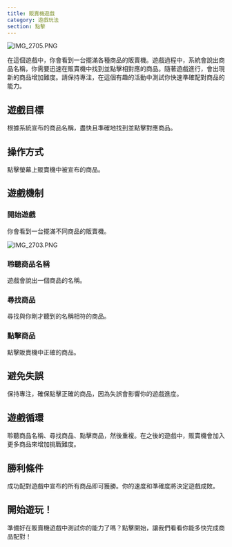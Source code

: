 ```yaml
---
title: 販賣機遊戲
category: 遊戲玩法
section: 點擊
---
```

![IMG_2705.PNG](https://help.studycat.com/hc/article_attachments/34826687209753)

在這個遊戲中，你會看到一台擺滿各種商品的販賣機。遊戲過程中，系統會說出商品名稱，你需要迅速在販賣機中找到並點擊相對應的商品。隨著遊戲進行，會出現新的商品增加難度。請保持專注，在這個有趣的活動中測試你快速準確配對商品的能力。

## 遊戲目標

根據系統宣布的商品名稱，盡快且準確地找到並點擊對應商品。

## 操作方式

點擊螢幕上販賣機中被宣布的商品。

## 遊戲機制

### 開始遊戲

你會看到一台擺滿不同商品的販賣機。

![IMG_2703.PNG](https://help.studycat.com/hc/article_attachments/34826690323225)

### 聆聽商品名稱

遊戲會說出一個商品的名稱。

### 尋找商品

尋找與你剛才聽到的名稱相符的商品。

### 點擊商品

點擊販賣機中正確的商品。

## 避免失誤

保持專注，確保點擊正確的商品，因為失誤會影響你的遊戲進度。

## 遊戲循環

聆聽商品名稱、尋找商品、點擊商品，然後重複。在之後的遊戲中，販賣機會加入更多商品來增加挑戰難度。

## 勝利條件

成功配對遊戲中宣布的所有商品即可獲勝。你的速度和準確度將決定遊戲成敗。

## 開始遊玩！

準備好在販賣機遊戲中測試你的能力了嗎？點擊開始，讓我們看看你能多快完成商品配對！